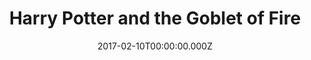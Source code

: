---
title: "Harry Potter and the Goblet of Fire"
year: 2005
date: 2017-02-10T00:00:00.000Z
permalink: /almanac/movies/2017-02-10-harry-potter-and-the-goblet-of-fire/index.html
rating: 3
tmdbid: 674
---
